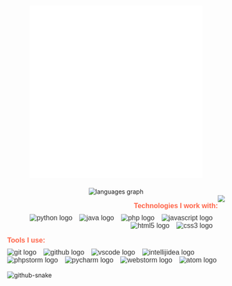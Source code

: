 <div align="center">
    <img src="h2_animated.svg" width="400" height="400" alt="css-in-readme">
</div>

<div align="center" style="margin-top: 20px;">
  <img src="https://github-readme-stats.vercel.app/api/top-langs?username=djelines&locale=en&hide_title=false&layout=compact&card_width=320&langs_count=7&theme=jolly&hide_border=true&custom_title=My%20Coding%20Toolbox" height="160" alt="languages graph" />
</div>

<img align="right" height="100" src="https://i.pinimg.com/originals/b0/da/cd/b0dacd0bb277315b8582d2d0e07d62a8.gif" />

<div align="right" style="font-family: 'Arial', sans-serif; color: #333; font-size: 16px;">
  <p style="font-weight: bold; color: #FF6347; margin-bottom: 10px;">Technologies I work with:</p>
  <img src="https://skillicons.dev/icons?i=py" height="30" alt="python logo" style="margin-right: 12px;" />
  <img src="https://skillicons.dev/icons?i=java" height="30" alt="java logo" style="margin-right: 12px;" />
  <img src="https://skillicons.dev/icons?i=php" height="30" alt="php logo" style="margin-right: 12px;" />
  <img src="https://skillicons.dev/icons?i=js" height="30" alt="javascript logo" style="margin-right: 12px;" />
  <img src="https://skillicons.dev/icons?i=html" height="30" alt="html5 logo" style="margin-right: 12px;" />
  <img src="https://skillicons.dev/icons?i=css" height="30" alt="css3 logo" style="margin-right: 12px;" />
</div>

<div align="left" style="font-family: 'Arial', sans-serif; color: #333; font-size: 16px;">
  <p style="font-weight: bold; color: #FF6347; margin-bottom: 10px;">Tools I use:</p>
  <img src="https://skillicons.dev/icons?i=git" height="30" alt="git logo" style="margin-right: 12px;" />
  <img src="https://skillicons.dev/icons?i=github" height="30" alt="github logo" style="margin-right: 12px;" />
  <img src="https://skillicons.dev/icons?i=vscode" height="30" alt="vscode logo" style="margin-right: 12px;" />
  <img src="https://skillicons.dev/icons?i=idea" height="30" alt="intellijidea logo" style="margin-right: 12px;" />
  <img src="https://cdn.jsdelivr.net/gh/devicons/devicon/icons/phpstorm/phpstorm-original.svg" height="30" alt="phpstorm logo" style="margin-right: 12px;" />
  <img src="https://cdn.jsdelivr.net/gh/devicons/devicon/icons/pycharm/pycharm-original.svg" height="30" alt="pycharm logo" style="margin-right: 12px;" />
  <img src="https://cdn.jsdelivr.net/gh/devicons/devicon/icons/webstorm/webstorm-original.svg" height="30" alt="webstorm logo" style="margin-right: 12px;" />
  <img src="https://skillicons.dev/icons?i=atom" height="30" alt="atom logo" style="margin-right: 12px;" />
</div>

<br clear="both">

<picture>
  <source media="(prefers-color-scheme: dark)" srcset="https://raw.githubusercontent.com/djelines/djelines/output/github-snake-dark.svg" />
  <source media="(prefers-color-scheme: light)" srcset="https://raw.githubusercontent.com/djelines/djelines/output/github-snake.svg" />
  <img alt="github-snake" src="https://raw.githubusercontent.com/tobiasmeyhoefer/tobiasmeyhoefer/output/github-snake.svg" />
</picture>
